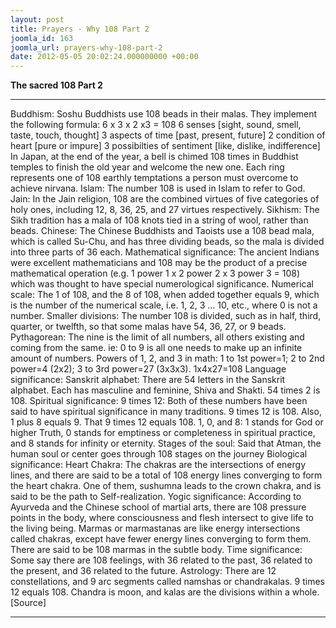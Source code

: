 ```yaml
---
layout: post
title: Prayers - Why 108 Part 2
joomla_id: 163
joomla_url: prayers-why-108-part-2
date: 2012-05-05 20:02:24.000000000 +00:00
---
```

**The sacred 108 Part 2**
* * *  
Buddhism: Soshu Buddhists use 108 beads in their malas. They implement the following formula:
6 x 3 x 2 x3 = 108
6 senses [sight, sound, smell, taste, touch, thought]
3 aspects of time [past, present, future]
2 condition of heart [pure or impure]
3 possibilties of sentiment [like, dislike, indifference]
In Japan, at the end of the year, a bell is chimed 108 times in Buddhist temples to finish the old year and welcome the new one. Each ring represents one of 108 earthly temptations a person must overcome to achieve nirvana.
Islam: The number 108 is used in Islam to refer to God.
Jain: In the Jain religion, 108 are the combined virtues of five categories of holy ones, including 12, 8, 36, 25, and 27 virtues respectively.
Sikhism: The Sikh tradition has a mala of 108 knots tied in a string of wool, rather than beads.
Chinese: The Chinese Buddhists and Taoists use a 108 bead mala, which is called Su-Chu, and has three dividing beads, so the mala is divided into three parts of 36 each.
Mathematical significance:
The ancient Indians were excellent mathematicians and 108 may be the product of a precise mathematical operation (e.g. 1 power 1 x 2 power 2 x 3 power 3 = 108) which was thought to have special numerological significance.
Numerical scale: The 1 of 108, and the 8 of 108, when added together equals 9, which is the number of the numerical scale, i.e. 1, 2, 3 ... 10, etc., where 0 is not a number.
Smaller divisions: The number 108 is divided, such as in half, third, quarter, or twelfth, so that some malas have 54, 36, 27, or 9 beads.
Pythagorean: The nine is the limit of all numbers, all others existing and coming from the same. ie: 0 to 9 is all one needs to make up an infinite amount of numbers.
Powers of 1, 2, and 3 in math: 1 to 1st power=1; 2 to 2nd power=4 (2x2); 3 to 3rd power=27 (3x3x3). 1x4x27=108
Language significance:
Sanskrit alphabet: There are 54 letters in the Sanskrit alphabet. Each has masculine and feminine, Shiva and Shakti. 54 times 2 is 108.
Spiritual significance:
9 times 12: Both of these numbers have been said to have spiritual significance in many traditions. 9 times 12 is 108. Also, 1 plus 8 equals 9. That 9 times 12 equals 108.
1, 0, and 8: 1 stands for God or higher Truth, 0 stands for emptiness or completeness in spiritual practice, and 8 stands for infinity or eternity.
Stages of the soul: Said that Atman, the human soul or center goes through 108 stages on the journey
Biological significance:
Heart Chakra: The chakras are the intersections of energy lines, and there are said to be a total of 108 energy lines converging to form the heart chakra. One of them, sushumna leads to the crown chakra, and is said to be the path to Self-realization.
Yogic significance:
According to Ayurveda and the Chinese school of martial arts, there are 108 pressure points in the body, where consciousness and flesh intersect to give life to the living being.
Marmas or marmastanas are like energy intersections called chakras, except have fewer energy lines converging to form them. There are said to be 108 marmas in the subtle body.
Time significance:
Some say there are 108 feelings, with 36 related to the past, 36 related to the present, and 36 related to the future.
Astrology:
There are 12 constellations, and 9 arc segments called namshas or chandrakalas. 9 times 12 equals 108. Chandra is moon, and kalas are the divisions within a whole.
[Source]
* * *
  
